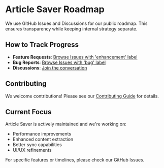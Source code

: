 # Article Saver Roadmap

We use GitHub Issues and Discussions for our public roadmap. This ensures transparency while keeping internal strategy separate.

## How to Track Progress

- **Feature Requests**: [Browse Issues with 'enhancement' label](https://github.com/nilukush/article_saver/issues?q=is%3Aissue+is%3Aopen+label%3Aenhancement)
- **Bug Reports**: [Browse Issues with 'bug' label](https://github.com/nilukush/article_saver/issues?q=is%3Aissue+is%3Aopen+label%3Abug)
- **Discussions**: [Join the conversation](https://github.com/nilukush/article_saver/discussions)

## Contributing

We welcome contributions! Please see our [Contributing Guide](CONTRIBUTING.md) for details.

## Current Focus

Article Saver is actively maintained and we're working on:
- Performance improvements
- Enhanced content extraction
- Better sync capabilities
- UI/UX refinements

For specific features or timelines, please check our GitHub Issues.